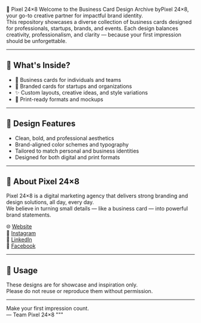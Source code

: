 💼 Pixel 24×8
Welcome to the Business Card Design Archive byPixel 24×8, your go-to creative partner for impactful brand identity.  
This repository showcases a diverse collection of business cards designed for professionals, startups, brands, and events.
Each design balances creativity, professionalism, and clarity — because your first impression should be unforgettable.

---

## 🧾 What's Inside?

- 👤 Business cards for individuals and teams  
- 🏢 Branded cards for startups and organizations  
- ✨ Custom layouts, creative ideas, and style variations  
- 📐 Print-ready formats and mockups  

---

## 🎨 Design Features

- Clean, bold, and professional aesthetics  
- Brand-aligned color schemes and typography  
- Tailored to match personal and business identities  
- Designed for both digital and print formats  

---

## 📌 About Pixel 24×8

Pixel 24×8 is a digital marketing agency that delivers strong branding and design solutions, all day, every day.  
We believe in turning small details — like a business card — into powerful brand statements.

🌐 [Website](https://pixel24x8.digital)  
📸 [Instagram](https://www.instagram.com/pixel24x8/)  
💼 [LinkedIn](https://www.linkedin.com/in/pixel-24x8/)  
📘 [Facebook](https://www.facebook.com/profile.php?id=61571934517991)

---

## 📎 Usage

These designs are for showcase and inspiration only.  
Please do not reuse or reproduce them without permission.

---

Make your first impression count.  
— Team Pixel 24×8
"""









